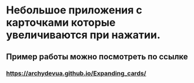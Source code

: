 # Небольшое приложения с карточками которые увеличиваются при нажатии.
## Пример работы можно посмотреть по ссылке 
### https://archydevua.github.io/Expanding_cards/